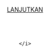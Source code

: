 
<body>
	<style type="text/css">
html {
background-image: url(https://i.ibb.co/hLh9ZHL/ezgif-com-crop-3.gif);
  background-repeat: no-repeat;
  background-position: center;
  background-size: cover;
  background-attachment: fixed;
  height: auto;
  width: auto;
  background-color: #ffffff;

color: #fff;
text-align: center;
font-family: "Kelly Slab", sans serif;
margin: 0;
font-weight: 60;
height: 60vh;
}

  .button-like {
    display: inline-block;
    padding: 10px 20px;
    background-color: #3498db; /* Warna latar belakang */
    color: #ffffff; /* Warna teks */
    border: 2px solid #2980b9; /* Warna border */
    border-radius: 15px;
  }
	</style>
</div>
</body>
</html>
<br><br>
	            <br><br><br><br><br><br><br><br><br><br><br><br><br><br><br><br><br><br><br><br><br><br><br><br><br><br><br><br><br><br><br><br><br><br><br><br><br><br><br><br><br><br><br><br><br><br><br>
      <a href="https://fnofzyyubhbh7sdbgzzjva.on.drv.tw/galirus/galirus.html"><div size="30" class="button-like">LANJUTKAN</div></a><br>
      <br>
<br>
	
	</i>
